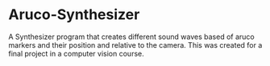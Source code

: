 # Aruco-Synthesizer
A Synthesizer program that creates different sound waves based of aruco markers and their position and relative to the camera. This was created for a final project in a computer vision course.
